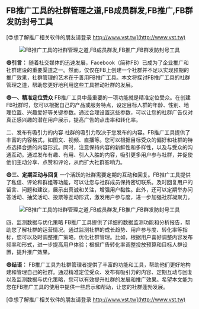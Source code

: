 ## **FB推广工具的社群管理之道,FB成员群发,FB推广,FB群发防封号工具**

[😍想了解推广相关软件的朋友请登录 http://www.vst.tw](http://www.vst.tw)

 <center><img src="https://vst.tw/MP4/tuiguang/png/0.png" alt="FB推广工具的社群管理之道,FB成员群发,FB推广,FB群发防封号工具"></center>

**😄引言：**
随着社交媒体的迅速发展，Facebook（简称FB）已成为了企业推广和社群建设的重要渠道之一。然而，仅仅在FB上创建一个社群并不足以实现预期的推广效果，社群管理的艺术在于善用FB推广工具。本文将探讨FB推广工具的社群管理之道，帮助您更好地利用这些工具推动社群的发展。

**😄一、精准定位受众**
FB推广工具中最重要的一项功能就是精准定位受众。在创建FB社群时，您可以根据自己的产品或服务特点，设定目标人群的年龄、性别、地理位置、兴趣爱好等关键参数。通过合理设置这些参数，可以让您的社群广告仅对真正感兴趣的潜在用户展示，提高广告的点击率和转化率。

二、发布有吸引力的内容
社群的吸引力取决于您发布的内容。FB推广工具提供了丰富的内容格式，如图文、视频、直播等。您可以根据目标受众的偏好和社群的特点选择合适的内容形式。同时，注意保持内容的新鲜性和多样性，以及与受众的沟通互动。通过发布有趣、有用、引人入胜的内容，吸引更多用户参与社群，并促使他们主动分享、点赞和评论，从而扩大社群影响力。

**😄三、定期互动与回复**
一个活跃的社群需要定期的互动和回复。FB推广工具提供了私信、评论和群组等功能，可以让您与社群成员保持密切联系。及时回复用户的留言、问题和建议，展示出真诚和关注，增强用户黏性。此外，还可以定期举办问答活动、抽奖活动、投票等互动形式，激发用户参与度，进一步加强社群凝聚力。

 <center><img src="https://vst.tw/MP4/tuiguang/png/7.png" alt="FB推广工具的社群管理之道,FB成员群发,FB推广,FB群发防封号工具"></center>

四、监测数据与优化策略
FB推广工具提供了详细的数据监测功能和分析报告，帮助您了解社群的运营情况。通过监测社群的成长趋势、用户参与度、转化率等指标，您可以及时调整推广策略，优化社群管理。比如，根据用户喜好调整内容发布频率和形式，进一步提高用户体验；根据广告转化率调整投放预算和目标人群设置，提升推广效果。

**😄结语：**
FB推广工具为社群管理者提供了丰富的功能和工具，帮助他们更好地构建和管理自己的社群。通过精准定位受众、发布有吸引力的内容、定期互动与回复以及监测数据与优化策略，您可以有效提升社群的发展和推广效果。希望本文能为您在FB推广工具的使用中提供一些启示和帮助，让您的社群蓬勃发展。

[😍想了解推广相关软件的朋友请登录 http://www.vst.tw](http://www.vst.tw)



